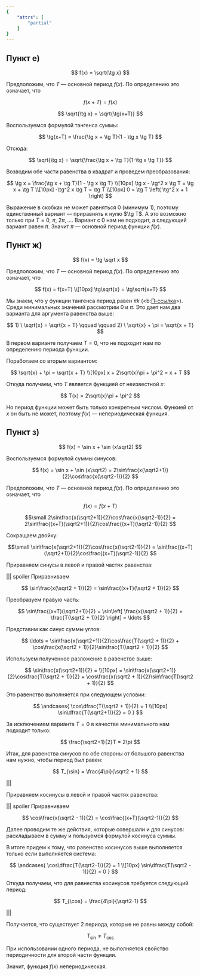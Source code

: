 ```yaml
---
{
    "attrs": [
        "partial"
    ]
}
---
```


## Пункт е)

$$ f(x) = \sqrt{\tg x} $$

Предположим, что $T$ — основной период $f(x)$. По определению это означает, что

$$ f(x+T) = f(x) $$

$$ \sqrt{\tg x} = \sqrt{\tg(x+T)} $$

Воспользуемся формулой тангенса суммы:

$$ \tg(x+T) = \frac{\tg x + \tg T}{1 - \tg x \tg T} $$

Отсюда:

$$ \sqrt{\tg x} = \sqrt{\frac{\tg x + \tg T}{1-\tg x \tg T}} $$

Возводим обе части равенства в квадрат и проведем преобразования:

$$ \tg x = \frac{\tg x + \tg T}{1 - \tg x \tg T} \\[10px] \tg x - \tg^2 x \tg T = \tg x + \tg T \\[10px] -\tg^2 x \tg T = \tg T \\[10px] 0 = \tg T \left( \tg^2 x + 1 \right) $$

Выражение в скобках не может равняться $0$ (минимум $1$), поэтому единственный вариант — приравнять к нулю $\tg T$. А это возможно только при $T = 0, \ \pi, \ 2\pi, \ldots$. Вариант с $0$ нам не подходит, а следующий вариант равен $\pi$. Значит $\pi$ — основной период функции $f(x)$.

## Пункт ж)

$$ f(x) = \tg \sqrt x $$

Предположим, что $T$ — основной период $f(x)$. По определению это означает, что

$$ f(x) = f(x+T) \\[10px] \tg\sqrt{x} = \tg\sqrt{x+T} $$

Мы знаем, что у функции тангенса период равен $\pi k$ (<b:[П-ссылка](advanced/proto/common/trig-period)>). Среди минимальных значений рассмотрим $0$ и $\pi$. Это дает нам два варианта для аргумента равенства выше:

$$ 1) \ \sqrt{x} = \sqrt{x + T} \qquad \qquad 2) \ \sqrt{x} + \pi = \sqrt{x + T} $$

В первом варианте получаем $T = 0$, что не подходит нам по определению периода функции.

Поработаем со вторым вариантом:

$$ \sqrt{x} + \pi = \sqrt{x + T} \\[10px] x + 2\sqrt{x}\pi + \pi^2 = x + T $$

Откуда получаем, что $T$ является функцией от неизвестной $x$:

$$ T(x) = 2\sqrt{x}\pi + \pi^2 $$

Но период функции может быть только конкретным числом. Функией от $x$ он быть не может, поэтому $f(x)$ — непериодическая функция.

## Пункт з)

$$ f(x) = \sin x + \sin (x\sqrt2) $$

Воспользуемся формулой суммы синусов:

$$ f(x) = \sin x + \sin (x\sqrt2) = 2\sin\frac{x(\sqrt2+1)}{2}\cos\frac{x(\sqrt2-1)}{2} $$

Предположим, что $T$ — основной период $f(x)$. По определению это означает, что

$$ f(x) = f(x+T) $$

$$\small 2\sin\frac{x(\sqrt2+1)}{2}\cos\frac{x(\sqrt2-1)}{2} = 2\sin\frac{(x+T)(\sqrt2+1)}{2}\cos\frac{(x+T)(\sqrt2-1)}{2} $$

Сокращаем двойку:

$$\small \sin\frac{x(\sqrt2+1)}{2}\cos\frac{x(\sqrt2-1)}{2} = \sin\frac{(x+T)(\sqrt2+1)}{2}\cos\frac{(x+T)(\sqrt2-1)}{2} $$

Приравняем синусы в левой и правой частях равенства:

||| spoiler Приравниваем

$$ \sin\frac{x(\sqrt2 + 1)}{2} = \sin\frac{(x+T)(\sqrt2 + 1)}{2} $$

Преобразуем правую часть:

$$ \sin\frac{(x+T)(\sqrt2+1)}{2} = \sin\left[ \frac{x(\sqrt2 + 1)}{2} + \frac{T(\sqrt2 + 1)}{2} \right] = \ldots $$

Представим как синус суммы углов:

$$ \ldots = \sin\frac{x(\sqrt2+1)}{2}\cos\frac{T(\sqrt2 + 1)}{2} + \cos\frac{x(\sqrt2 + 1)}{2}\sin\frac{T(\sqrt2 + 1)}{2} $$

Используем полученное разложение в равенстве выше:

$$ \sin\frac{x(\sqrt2+1)}{2} = \\[10px] = \sin\frac{x(\sqrt2+1)}{2}\cos\frac{T(\sqrt2 + 1)}{2} + \cos\frac{x(\sqrt2 + 1)}{2}\sin\frac{T(\sqrt2 + 1)}{2} $$

Это равенство выполняется при следующем условии:

$$ \andcases{ \cos\dfrac{T(\sqrt2 + 1)}{2} = 1 \\[10px] \sin\dfrac{T(\sqrt2+1)}{2} = 0 } $$

За исключением варианта $T=0$ в качестве минимального нам подходит только:

$$ \frac{\sqrt2+1}{2}T = 2\pi $$

Итак, для равенства синусов по обе стороны от большого равенства нам нужно, чтобы период был равен:

$$ T_{\sin} = \frac{4\pi}{\sqrt2 + 1} $$

|||

Приравняем косинусы в левой и правой частях равенства:

||| spoiler Приравниваем

$$ \cos\frac{x(\sqrt2 - 1)}{2} = \cos\frac{(x+T)(\sqrt2-1)}{2} $$

Далее проводим те же действия, которые совершали и для синусов: раскладываем в сумму и пользуемся формулой косинуса суммы.

В итоге придем к тому, что равенство косинусов выше выполняется только если выполняется система:

$$ \andcases{ \cos\dfrac{T(\sqrt2-1)}{2} = 1 \\[10px] \sin\dfrac{T(\sqrt2 - 1)}{2} = 0 } $$

Откуда получаем, что для равнества косинусов требуется следующий период:

$$ T_{\cos} = \frac{4\pi}{\sqrt2-1} $$

|||

Получается, что существует 2 периода, которые не равны между собой:

$$ T_{\sin} \neq T_{\cos} $$

При использовании одного периода, не выполняется свойство периодичности для второй части функции.

Значит, функция $f(x)$ непериодическая.